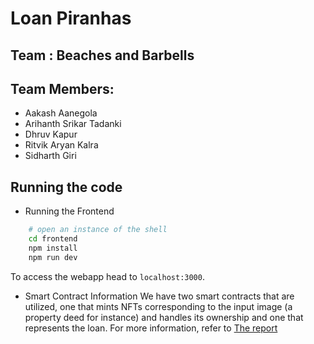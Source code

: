 # Loan Piranhas

## Team : Beaches and Barbells

## Team Members:
- Aakash Aanegola
- Arihanth Srikar Tadanki
- Dhruv Kapur
- Ritvik Aryan Kalra
- Sidharth Giri

## Running the code
- Running the Frontend
```bash
    # open an instance of the shell
    cd frontend
    npm install
    npm run dev
```
To access the webapp head to `localhost:3000`. 

- Smart Contract Information
We have two smart contracts that are utilized, one that mints NFTs corresponding to the input image (a property deed for instance) and handles its ownership and one that represents the loan. For more information, refer to [The report](report.pdf)
